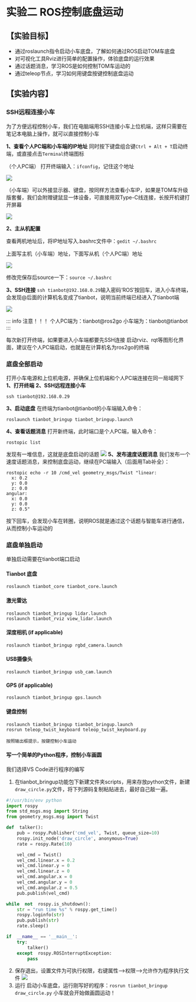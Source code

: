 # 实验二 ROS控制底盘运动

## **【实验目标】**
* 通过roslaunch指令启动小车底盘，了解如何通过ROS启动TOM车底盘
* 对可视化工具Rviz进行简单的配置操作，体验底盘的运行效果
* 通过话题消息，学习ROS是如何控制TOM车运动的
* 通过teleop节点，学习如何用键盘按键控制底盘运动

## **【实验内容】**

### SSH远程连接小车
为了方便远程控制小车，我们在电脑端用SSH连接小车上位机端，这样只需要在笔记本电脑上操作，就可以直接控制小车

**1、查看个人PC端和小车端的IP地址**
同时按下键盘组合键`Ctrl + Alt + T`启动终端，或直接点击`Terminal`终端图标

（个人PC端） 打开终端输入：`ifconfig`，记住这个地址

![](https://tianbot-pic.oss-cn-beijing.aliyuncs.com/tianbot/202110212124941.webp)

（小车端）可以外接显示器、键盘，按同样方法查看小车IP，如果是TOM车升级版套餐，我们会附赠键鼠显一体设备，可直接用双Type-C线连接，长按开机键打开屏幕

![](https://tianbot-pic.oss-cn-beijing.aliyuncs.com/tianbot/202110212124071.webp)

**2、主从机配置**

查看两机地址后，将IP地址写入.bashrc文件中：`gedit ~/.bashrc`

上面写主机（小车端）地址，下面写从机（个人PC端）地址

![](https://tianbot-pic.oss-cn-beijing.aliyuncs.com/tianbot/202110212124420.webp)

修改完保存后source一下：`source ~/.bashrc`

**3、SSH连接**
`ssh tianbot@192.168.0.29`输入密码‘ROS’按回车，进入小车终端，会发现@后面的计算机名变成了tianbot，说明当前终端已经进入了tianbot端

![](https://tianbot-pic.oss-cn-beijing.aliyuncs.com/tianbot/202110212124285.webp)

::: info 注意！！！
个人PC端为：tianbot@ros2go
小车端为：tianbot@tianbot
:::

每次新打开终端，如果要进入小车端都要先SSH连接
启动rviz、rqt等图形化界面，建议在个人PC端启动，也就是在计算机名为ros2go的终端

### 底盘全部启动

打开小车电源和上位机电源，并确保上位机端和个人PC端连接在同一局域网下
**1、打开终端**
**2、SSH远程连接小车**
```shell
ssh tianbot@192.168.0.29
```

**3、启动底盘**
在终端为tianbot@tianbot的小车端输入命令：
```shell
roslaunch tianbot_bringup tianbot_bringup.launch
```
**4、查看话题消息**
打开新终端，此时端口是个人PC端，输入命令：
```shell
rostopic list
```
发现有一堆信息，这就是底盘启动的话题
![](https://tianbot-pic.oss-cn-beijing.aliyuncs.com/tianbot/202110212124831.webp)
**5、发布速度话题消息**
我们发布一个速度话题消息，来控制底盘运动，继续在PC端输入（后面用Tab补全）：

```shell
rostopic echo -r 10 /cmd_vel geometry_msgs/Twist "linear:
  x: 0.2
  y: 0.0
  z: 0.0
angular:
  x: 0.0
  y: 0.0
  z: 0.5" 
```
按下回车，会发现小车在转圈，说明ROS就是通过这个话题与智能车进行通信，从而控制小车运动的

### 底盘单独启动

单独启动需要在tianbot端口启动

#### Tianbot 底盘
```shell
roslaunch tianbot_core tianbot_core.launch
```

#### 激光雷达
```shell
roslaunch tianbot_bringup lidar.launch
roslaunch tianbot_rviz view_lidar.launch
```

#### 深度相机 (if applicable)
```shell
roslaunch tianbot_bringup rgbd_camera.launch
```
#### USB摄像头
```shell
roslaunch tianbot_bringup usb_cam.launch
```

#### GPS (if applicable) 
```shell
roslaunch tianbot_bringup gps.launch
```


#### 键盘控制
```shell
roslaunch tianbot_bringup tianbot_bringup.launch
rosrun teleop_twist_keyboard teleop_twist_keyboard.py
```
    按照输出框提示，按键控制小车运动

#### 写一个简单的Python程序，控制小车画圆
我们选择VS Code进行程序的编写
1. 在tianbot_bringup功能包下新建文件夹scripts，用来存放python文件，新建`draw_circle.py`文件，将下列源码复制粘贴进去，最好自己敲一遍。


```python
#!/usr/bin/env python
import rospy
from std_msgs.msg import String
from geometry_msgs.msg import Twist

def  talker():
    pub = rospy.Publisher('cmd_vel', Twist, queue_size=10)
    rospy.init_node('draw_circle', anonymous=True)
    rate = rospy.Rate(10) 

    vel_cmd = Twist()
    vel_cmd.linear.x = 0.2
    vel_cmd.linear.y = 0
    vel_cmd.linear.z = 0
    vel_cmd.angular.x = 0
    vel_cmd.angular.y = 0
    vel_cmd.angular.z = 0.5
    pub.publish(vel_cmd)

while  not  rospy.is_shutdown():
    str = "run time %s" % rospy.get_time()
    rospy.loginfo(str)
    pub.publish(str)
    rate.sleep()

if  __name__ == '__main__':
    try:
        talker()
    except  rospy.ROSInterruptException:
        pass

```
2. 保存退出，设置文件为可执行权限，右键属性-->权限-->允许作为程序执行文件
![](https://tianbot-pic.oss-cn-beijing.aliyuncs.com/tianbot/202110212124070.webp)
3. 运行
启动小车底盘，运行刚写好的程序：```rosrun tianbot_bringup draw_circle.py```
小车就会开始做画圆运动！